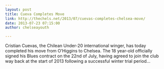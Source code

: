 ```yaml
---
layout: post
title: Cueva Completes Move
link: http://thechels.net/2013/07/cuevas-completes-chelsea-move/
date: 2013-07-23 07:15:00
author: chelseayouth

---
```


Cristian Cuevas, the Chilean Under-20 international winger, has today completed his move from O’Higgins to Chelsea.
The 18 year-old officially signed his Blues contract on the 22nd of July, having agreed to join the club way back at the start of 2013 following a successful winter trial period...